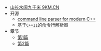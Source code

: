 * [山长水阔九千米 9KM.CN](/)
* 开源
    * [command line parser for modern C++](./docs/clips/readme.md)
    * [基于`C++11`的命令行解析器](./docs/clips/readme-zh.md)
* 章节
    * [第1篇](./docs/clips/readme.md)
    * [第2篇](./docs/clips/readme-zh.md)